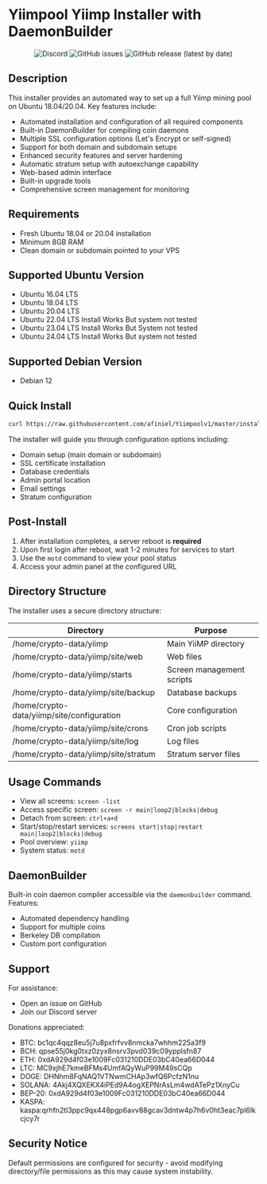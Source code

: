 # Yiimpool Yiimp Installer with DaemonBuilder

<p align="center">
  <img alt="Discord" src="https://img.shields.io/discord/904564600354254898?label=Discord">
  <img alt="GitHub issues" src="https://img.shields.io/github/issues/afiniel/yiimp_install_script">
  <img alt="GitHub release (latest by date)" src="https://img.shields.io/github/v/release/afiniel/yiimp_install_script">
</p>

## Description

This installer provides an automated way to set up a full Yiimp mining pool on Ubuntu 18.04/20.04. Key features include:

- Automated installation and configuration of all required components
- Built-in DaemonBuilder for compiling coin daemons
- Multiple SSL configuration options (Let's Encrypt or self-signed)
- Support for both domain and subdomain setups
- Enhanced security features and server hardening
- Automatic stratum setup with autoexchange capability
- Web-based admin interface
- Built-in upgrade tools
- Comprehensive screen management for monitoring

## Requirements

- Fresh Ubuntu 18.04 or 20.04 installation
- Minimum 8GB RAM
- Clean domain or subdomain pointed to your VPS

## Supported Ubuntu Version
- Ubuntu 16.04 LTS
- Ubuntu 18.04 LTS
- Ubuntu 20.04 LTS
- Ubuntu 22.04 LTS Install Works But system not tested
- Ubuntu 23.04 LTS Install Works But System not tested
- Ubuntu 24.04 LTS Install Works But system not tested

## Supported Debian Version
- Debian 12

## Quick Install

```bash
curl https://raw.githubusercontent.com/afiniel/Yiimpoolv1/master/install.sh | bash
```

The installer will guide you through configuration options including:
- Domain setup (main domain or subdomain)
- SSL certificate installation
- Database credentials
- Admin portal location
- Email settings
- Stratum configuration

## Post-Install

1. After installation completes, a server reboot is **required**
2. Upon first login after reboot, wait 1-2 minutes for services to start
3. Use the `motd` command to view your pool status
4. Access your admin panel at the configured URL

## Directory Structure

The installer uses a secure directory structure:

| Directory | Purpose |
|-----------|---------|
| /home/crypto-data/yiimp | Main YiiMP directory |
| /home/crypto-data/yiimp/site/web | Web files |
| /home/crypto-data/yiimp/starts | Screen management scripts |
| /home/crypto-data/yiimp/site/backup | Database backups |
| /home/crypto-data/yiimp/site/configuration | Core configuration |
| /home/crypto-data/yiimp/site/crons | Cron job scripts |
| /home/crypto-data/yiimp/site/log | Log files |
| /home/crypto-data/yiimp/site/stratum | Stratum server files |

## Usage Commands

- View all screens: `screen -list`
- Access specific screen: `screen -r main|loop2|blocks|debug` 
- Detach from screen: `ctrl+a+d`
- Start/stop/restart services: `screens start|stop|restart main|loop2|blocks|debug`
- Pool overview: `yiimp`
- System status: `motd`

## DaemonBuilder

Built-in coin daemon compiler accessible via the `daemonbuilder` command. Features:
- Automated dependency handling
- Support for multiple coins
- Berkeley DB compilation
- Custom port configuration

## Support

For assistance:
- Open an issue on GitHub
- Join our Discord server

Donations appreciated:
- BTC: bc1qc4qqz8eu5j7u8pxfrfvv8nmcka7whhm225a3f9
- BCH: qpse55j0kg0txz0zyx8nsrv3pvd039c09ypplsfn87
- ETH: 0xdA929d4f03e1009Fc031210DDE03bC40ea66D044
- LTC: MC9xjhE7kmeBFMs4UmfAQyWuP99M49sCQp
- DOGE: DHNhm8FqNAQ1VTNwmCHAp3wfQ6PcfzN1nu
- SOLANA: 4Akj4XQXEKX4iPEd9A4ogXEPNrAsLm4wdATePz1XnyCu
- BEP-20: 0xdA929d4f03e1009Fc031210DDE03bC40ea66D044
- KASPA: kaspa:qrhfn2tl3ppc9qx448pgp6avv88gcav3dntw4p7h6v0ht3eac7pl6lkcjcy7r

## Security Notice

Default permissions are configured for security - avoid modifying directory/file permissions as this may cause system instability.
